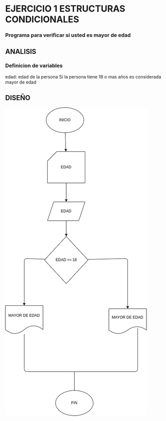 # EJERCICIO 1 ESTRUCTURAS CONDICIONALES

### Programa para verificar si usted es mayor de edad

## ANALISIS

### Definicion de variables

edad: edad de la persona
Si la persona tiene 18 o mas años es considerada mayor de edad 

## DISEÑO

![Diagrama de flujo](diagrama.png "Diagrama de flujo")
